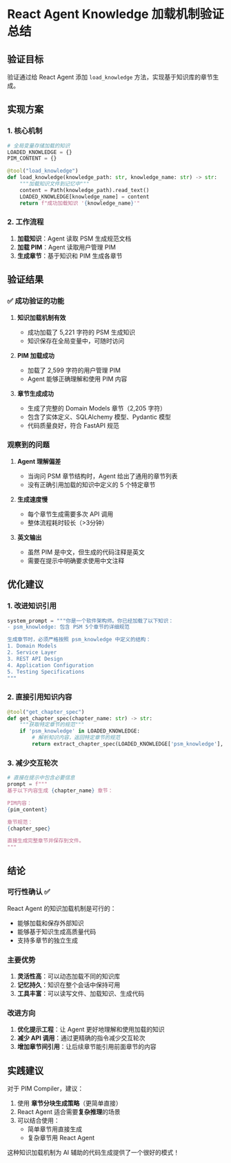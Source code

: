 # React Agent Knowledge 加载机制验证总结

## 验证目标
验证通过给 React Agent 添加 `load_knowledge` 方法，实现基于知识库的章节生成。

## 实现方案

### 1. 核心机制
```python
# 全局变量存储加载的知识
LOADED_KNOWLEDGE = {}
PIM_CONTENT = {}

@tool("load_knowledge")
def load_knowledge(knowledge_path: str, knowledge_name: str) -> str:
    """加载知识文件到记忆中"""
    content = Path(knowledge_path).read_text()
    LOADED_KNOWLEDGE[knowledge_name] = content
    return f"成功加载知识 '{knowledge_name}'"
```

### 2. 工作流程
1. **加载知识**：Agent 读取 PSM 生成规范文档
2. **加载 PIM**：Agent 读取用户管理 PIM
3. **生成章节**：基于知识和 PIM 生成各章节

## 验证结果

### ✅ 成功验证的功能

1. **知识加载机制有效**
   - 成功加载了 5,221 字符的 PSM 生成知识
   - 知识保存在全局变量中，可随时访问

2. **PIM 加载成功**
   - 加载了 2,599 字符的用户管理 PIM
   - Agent 能够正确理解和使用 PIM 内容

3. **章节生成成功**
   - 生成了完整的 Domain Models 章节（2,205 字符）
   - 包含了实体定义、SQLAlchemy 模型、Pydantic 模型
   - 代码质量良好，符合 FastAPI 规范

### 观察到的问题

1. **Agent 理解偏差**
   - 当询问 PSM 章节结构时，Agent 给出了通用的章节列表
   - 没有正确引用加载的知识中定义的 5 个特定章节

2. **生成速度慢**
   - 每个章节生成需要多次 API 调用
   - 整体流程耗时较长（>3分钟）

3. **英文输出**
   - 虽然 PIM 是中文，但生成的代码注释是英文
   - 需要在提示中明确要求使用中文注释

## 优化建议

### 1. 改进知识引用
```python
system_prompt = """你是一个软件架构师。你已经加载了以下知识：
- psm_knowledge: 包含 PSM 5个章节的详细规范

生成章节时，必须严格按照 psm_knowledge 中定义的结构：
1. Domain Models
2. Service Layer  
3. REST API Design
4. Application Configuration
5. Testing Specifications
"""
```

### 2. 直接引用知识内容
```python
@tool("get_chapter_spec")
def get_chapter_spec(chapter_name: str) -> str:
    """获取特定章节的规范"""
    if 'psm_knowledge' in LOADED_KNOWLEDGE:
        # 解析知识内容，返回特定章节的规范
        return extract_chapter_spec(LOADED_KNOWLEDGE['psm_knowledge'], chapter_name)
```

### 3. 减少交互轮次
```python
# 直接在提示中包含必要信息
prompt = f"""
基于以下内容生成 {chapter_name} 章节：

PIM内容：
{pim_content}

章节规范：
{chapter_spec}

直接生成完整章节并保存到文件。
"""
```

## 结论

### 可行性确认 ✅
React Agent 的知识加载机制是可行的：
- 能够加载和保存外部知识
- 能够基于知识生成高质量代码
- 支持多章节的独立生成

### 主要优势
1. **灵活性高**：可以动态加载不同的知识库
2. **记忆持久**：知识在整个会话中保持可用
3. **工具丰富**：可以读写文件、加载知识、生成代码

### 改进方向
1. **优化提示工程**：让 Agent 更好地理解和使用加载的知识
2. **减少 API 调用**：通过更精确的指令减少交互轮次
3. **增加章节间引用**：让后续章节能引用前面章节的内容

## 实践建议

对于 PIM Compiler，建议：
1. 使用 **章节分块生成策略**（更简单直接）
2. React Agent 适合需要**复杂推理**的场景
3. 可以结合使用：
   - 简单章节用直接生成
   - 复杂章节用 React Agent

这种知识加载机制为 AI 辅助的代码生成提供了一个很好的模式！